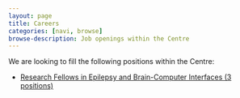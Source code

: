 ```yaml
---
layout: page
title: Careers
categories: [navi, browse]
browse-description: Job openings within the Centre
---
```

We are looking to fill the following positions within the Centre:

* [Research Fellows in Epilepsy and Brain-Computer Interfaces (3 positions)](http://jobs.unimelb.edu.au/caw/en/job/898108/research-fellows-in-epilepsy-3-positions)

